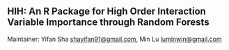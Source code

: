 ## HIH: An R Package for High Order Interaction Variable Importance through Random Forests
Maintainer: Yifan Sha <shayifan91@gmail.com>, Min Lu <luminwin@gmail.com>
